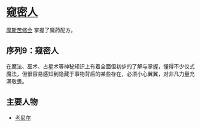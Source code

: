 # [窥密人](../途径/窥密人.md)

[摩斯苦修会](../团体/摩斯苦修会.md) 掌握了魔药配方。

## 序列9：窥密人

在魔法、巫术、占星术等神秘知识上有着全面但初步的了解与掌握，懂得不少仪式魔法，但很容易感知到隐藏于事物背后的某些存在，必须小心翼翼，对非凡力量充满敬畏。

## 主要人物

+ [老尼尔](../人物/老尼尔.md)
